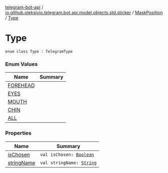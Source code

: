 [telegram-bot-api](../../../index.md) / [io.github.oleksivio.telegram.bot.api.model.objects.std.sticker](../../index.md) / [MaskPosition](../index.md) / [Type](./index.md)

# Type

`enum class Type : TelegramType`

### Enum Values

| Name | Summary |
|---|---|
| [FOREHEAD](-f-o-r-e-h-e-a-d.md) |  |
| [EYES](-e-y-e-s.md) |  |
| [MOUTH](-m-o-u-t-h.md) |  |
| [CHIN](-c-h-i-n.md) |  |
| [ALL](-a-l-l.md) |  |

### Properties

| Name | Summary |
|---|---|
| [isChosen](is-chosen.md) | `val isChosen: `[`Boolean`](https://kotlinlang.org/api/latest/jvm/stdlib/kotlin/-boolean/index.html) |
| [stringName](string-name.md) | `val stringName: `[`String`](https://kotlinlang.org/api/latest/jvm/stdlib/kotlin/-string/index.html) |
